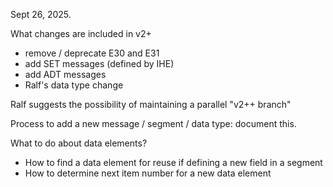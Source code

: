 Sept 26, 2025.

What changes are included in v2+

- remove / deprecate E30 and E31
- add SET messages (defined by IHE)
- add ADT messages
- Ralf's data type change

Ralf suggests the possibility of maintaining a parallel "v2++ branch" 

Process to add a new message / segment / data type: document this.

What to do about data elements?
- How to find a data element for reuse if defining a new field in a segment
- How to determine next item number for a new data element

